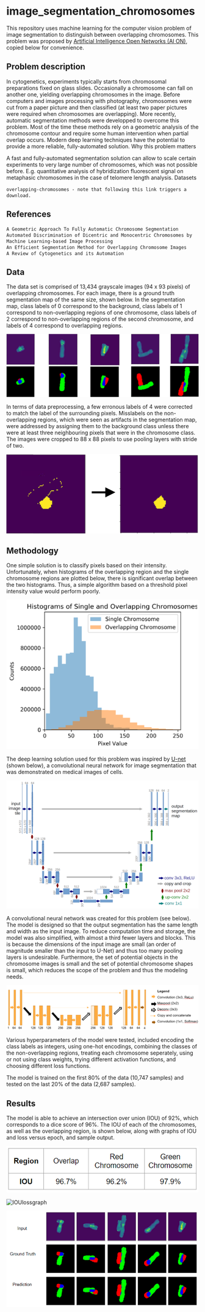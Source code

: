 # image_segmentation_chromosomes

This repository uses machine learning for the computer vision problem of image segmentation to distinguish between overlapping chromosomes.  This problem was proposed by [Artificial Intelligence Open Networks (AI ON)](http://ai-on.org/projects/visual-segmentation-of-chromosomal-preparations.html), copied below for convenience.  

## Problem description

In cytogenetics, experiments typically starts from chromosomal preparations fixed on glass slides. Occasionally a chromosome can fall on another one, yielding overlapping chromosomes in the image. Before computers and images processing with photography, chromosomes were cut from a paper picture and then classified (at least two paper pictures were required when chromosomes are overlapping). More recently, automatic segmentation methods were developped to overcome this problem. Most of the time these methods rely on a geometric analysis of the chromosome contour and require some human intervention when partial overlap occurs. Modern deep learning techniques have the potential to provide a more reliable, fully-automated solution.
Why this problem matters

A fast and fully-automated segmentation solution can allow to scale certain experiments to very large number of chromosomes, which was not possible before. E.g. quantitative analysis of hybridization fluorescent signal on metaphasic chromosomes in the case of telomere length analysis.
Datasets

    overlapping-chromosomes - note that following this link triggers a download.

## References

    A Geometric Approach To Fully Automatic Chromosome Segmentation
    Automated Discrimination of Dicentric and Monocentric Chromosomes by Machine Learning-based Image Processing
    An Efficient Segmentation Method for Overlapping Chromosome Images
    A Review of Cytogenetics and its Automation

	
## Data

The data set is comprised of 13,434 grayscale images (94 x 93 pixels) of overlapping chromosomes. For each image, there is a ground truth segmentation map of the same size, shown below. In the segmentation map, class labels of 0 correspond to the background, class labels of 1 correspond to non-overlapping regions of one chromosome, class labels of 2 correspond to non-overlapping regions of the second chromosome, and labels of 4 correspond to overlapping regions. 

![input](/images/input_segmentation.png)

In terms of data preprocessing, a few erronous labels of 4 were corrected to match the label of the surrounding pixels. Misslabels on the non-overlapping regions, which were seen as artifacts in the segmentation map, were addressed by assigning them to the background class unless there were at least three neighbouring pixels that were in the chromosome class. The images were cropped to 88 x 88 pixels to use pooling layers with stride of two.

![preprocessing](/images/input_correction.png)
	
## Methodology

One simple solution is to classify pixels based on their intensity. Unfortunately, when histograms of the overlapping region and the single chromosome regions are plotted below, there is significant overlap between the two histograms. Thus, a simple algorithm based on a threshold pixel intensity value would perform poorly.

![hist](/images/histogram.png)

The deep learning solution used for this problem was inspired by [U-net](https://arxiv.org/abs/1505.04597v1) (shown below), a convolutional neural network for image segmentation that was demonstrated on medical images of cells.

![unet](/images/unet.png)

A convolutional neural network was created for this problem (see below). The model is designed so that the output segmentation has the same length and width as the input image. To reduce computation time and storage, the model was also simplified, with almost a third fewer layers and blocks. This is because the dimensions of the input image are small (an order of magnitude smaller than the input to U-Net) and thus too many pooling layers is undesirable. Furthermore, the set of potential objects in the chromosome images is small and the set of potential chromosome shapes is small, which reduces the scope of the problem and thus the modeling needs.

![overlappingseg](/images/overlapsegmentationnet.png)

Various hyperparameters of the model were tested, included encoding the class labels as integers, using one-hot encodings, combining the classes of the non-overlapping regions, treating each chromosome seperately, using or not using class weights, trying different activation functions, and choosing different loss functions.

The model is trained on the first 80% of the data (10,747 samples) and tested on the last 20% of the data (2,687 samples).

## Results

The model is able to achieve an intersection over union (IOU) of 92%, which corresponds to a dice score of 96%. The IOU of each of the chromosomes, as well as the overlapping region, is shown below, along with graphs of IOU and loss versus epoch, and sample output. 

![resultstable](/images/resultstable.png)

![IOUlossgraph](/images/IOUlossgraph.png)

![sampleoutput](/images/sampleoutput.png)

